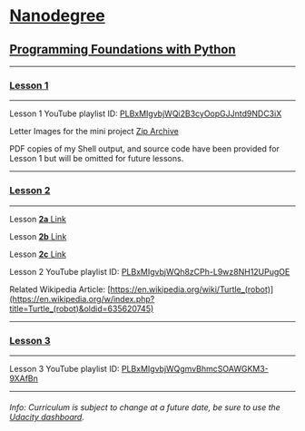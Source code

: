 # [Nanodegree](https://www.udacity.com/nanodegree)

## [Programming Foundations with Python](https://www.udacity.com/course/ud036)
---

### [Lesson 1](https://www.udacity.com/course/viewer#!/c-ud036/l-993460168/m-1015728585)
---

 Lesson 1 YouTube playlist ID: [PLBxMIgvbjWQi2B3cyOopGJJntd9NDC3iX](https://www.youtube.com/playlist?list=PLBxMIgvbjWQi2B3cyOopGJJntd9NDC3iX)

Letter Images for the mini project [Zip Archive](https://github.com/CrandellWS/Udacity-Nanodegree/blob/master/Programming%20Foundations%20with%20Python/Lesson%201/extras/Letters/png-letters.zip)

PDF copies of my Shell output, and source code have been provided for Lesson 1 but will be omitted for future lessons.

___

### [Lesson 2](https://www.udacity.com/course/viewer#!/c-ud036/l-1004409226/)
---

Lesson [**2a** Link](https://www.udacity.com/course/viewer#!/c-ud036/l-1004409226/m-1013388851)

Lesson [**2b** Link](https://www.udacity.com/course/viewer#!/c-ud036/l-991551862/e-993510817/m-993510818)

Lesson [**2c** Link](https://www.udacity.com/course/viewer#!/c-ud036/l-993510820/e-999198926/m-1040428761)

 Lesson 2 YouTube playlist ID: [PLBxMIgvbjWQh8zCPh-L9wz8NH12UPugOE](https://www.youtube.com/playlist?list=PLBxMIgvbjWQh8zCPh-L9wz8NH12UPugOE)

 Related Wikipedia Article: [https://en.wikipedia.org/wiki/Turtle_(robot)](https://en.wikipedia.org/w/index.php?title=Turtle_(robot)&oldid=635620745)

___

### [Lesson 3](https://www.udacity.com/course/viewer#!/c-ud036/l-997889780)
---

 Lesson 3 YouTube playlist ID: [PLBxMIgvbjWQgmvBhmcSOAWGKM3-9XAfBn](https://www.youtube.com/playlist?list=PLBxMIgvbjWQgmvBhmcSOAWGKM3-9XAfBn)

___

###### Info: Curriculum is subject to change at a future date, be sure to use the [Udacity dashboard](https://www.udacity.com/me#!/).
